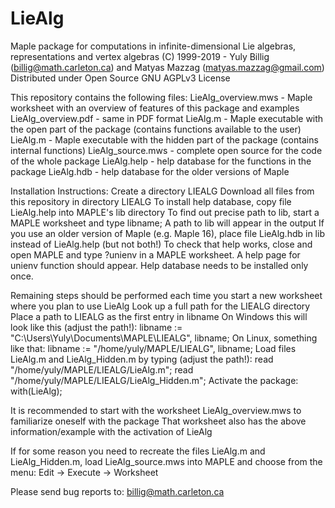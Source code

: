# LieAlg
Maple package for computations in infinite-dimensional Lie algebras, representations and vertex algebras
(C) 1999-2019 - Yuly Billig (billig@math.carleton.ca) and Matyas Mazzag (matyas.mazzag@gmail.com)
Distributed under Open Source GNU AGPLv3 License

This repository contains the following files:
LieAlg_overview.mws - Maple worksheet with an overview of features of this package and examples
LieAlg_overview.pdf - same in PDF format
LieAlg.m - Maple executable with the open part of the package (contains functions available to the user)
LieAlg.m - Maple executable with the hidden part of the package (contains internal functions)
LieAlg_source.mws - complete open source for the code of the whole package
LieAlg.help - help database for the functions in the package
LieAlg.hdb - help database for the older versions of Maple

Installation Instructions:
Create a directory LIEALG
Download all files from this repository in directory LIEALG
To install help database, copy file LieAlg.help into MAPLE's lib directory
To find out precise path to lib, start a MAPLE worksheet and type libname;
A path to lib will appear in the output
If you use an older version of Maple (e.g. Maple 16), place file LieAlg.hdb in lib instead of LieAlg.help (but not both!)
To check that help works, close and open MAPLE and type ?unienv in a MAPLE worksheet. 
A help page for unienv function should appear. Help database needs to be installed only once.

Remaining steps should be performed each time you start a new worksheet where you plan to use LieAlg
Look up a full path for the LIEALG directory
Place a path to LIEALG as the first entry in libname
On Windows this will look like this (adjust the path!):
libname := "C:\\Users\\Yuly\\Documents\\MAPLE\\LIEALG", libname;
On Linux, something like that:
libname := "/home/yuly/MAPLE/LIEALG", libname;
Load files LieAlg.m and LieAlg_Hidden.m by typing (adjust the path!):
read "/home/yuly/MAPLE/LIEALG/LieAlg.m"; 
read "/home/yuly/MAPLE/LIEALG/LieAlg_Hidden.m";
Activate the package:
with(LieAlg);

It is recommended to start with the worksheet LieAlg_overview.mws to familiarize oneself with the package
That worksheet also has the above information/example with the activation of LieAlg

If for some reason you need to recreate the files LieAlg.m and LieAlg_Hidden.m, 
load LieAlg_source.mws into MAPLE and choose from the menu: Edit -> Execute -> Worksheet 

Please send bug reports to: billig@math.carleton.ca

